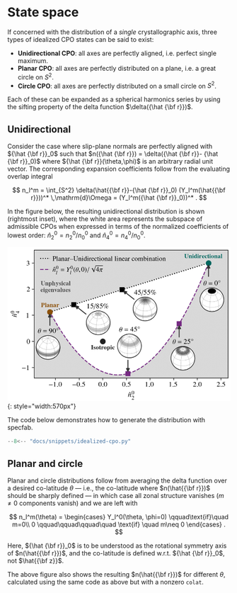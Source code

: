 # State space 

If concerned with the distribution of a *single* crystallographic axis, three types of idealized CPO states can be said to exist:

* **Unidirectional CPO**: all axes are perfectly aligned, i.e. perfect single maximum.
* **Planar CPO**: all axes are perfectly distributed on a plane, i.e. a great circle on $S^2$.
* **Circle CPO**: all axes are perfectly distributed on a small circle on $S^2$.

Each of these can be expanded as a spherical harmonics series by using the sifting property of the delta function $\delta({\hat {\bf r}})$.

## Unidirectional

Consider the case where slip-plane normals are perfectly aligned with ${\hat {\bf r}}_0$ such that $n({\hat {\bf r}}) = \delta({\hat {\bf r}}- {\hat {\bf r}}_0)$ where ${\hat {\bf r}}(\theta,\phi)$ is an arbitrary radial unit vector.
The corresponding expansion coefficients follow from the evaluating overlap integral 

$$
n_l^m 
= \int_{S^2} \delta(\hat{{\bf r}}-{\hat {\bf r}}_0) (Y_l^m(\hat{{\bf r}}))^* \,\mathrm{d}\Omega
= (Y_l^m({\hat {\bf r}}_0))^*
.
$$

In the figure below, the resulting unidirectional distribution is shown (rightmost inset), where the white area represents the subspace of admissible CPOs when expressed in terms of the normalized coefficients of lowest order: $\hat{n}_2^0 = n_2^0/n_0^0$ and $\hat{n}_4^0 = n_4^0/n_0^0$.

![](https://raw.githubusercontent.com/nicholasmr/specfab/main/research/state-space/ice/state-space-ideal.png#center){: style="width:570px"}

The code below demonstrates how to generate the distribution with specfab.

```python
--8<-- "docs/snippets/idealized-cpo.py"
```

## Planar and circle

Planar and circle distributions follow from averaging the delta function over a desired co-latitude $\theta$ &mdash; i.e., the co-latitude where $n(\hat{{\bf r}})$ should be sharply defined &mdash; in which case all zonal structure vanishes ($m\neq 0$ components vanish) and we are left with

$$
n_l^m(\theta) = 
\begin{cases}
Y_l^0(\theta, \phi=0) \qquad\text{if}\quad m=0\\
0 \qquad\qquad\qquad\quad \text{if} \quad m\neq 0
\end{cases}
.
$$

Here, ${\hat {\bf r}}_0$ is to be understood as the rotational symmetry axis of $n(\hat{{\bf r}})$, and the co-latitude is defined w.r.t. ${\hat {\bf r}}_0$, not $\hat{{\bf z}}$.

The above figure also shows the resulting $n(\hat{{\bf r}})$ for different $\theta$, calculated using the same code as above but with a nonzero `colat`.

